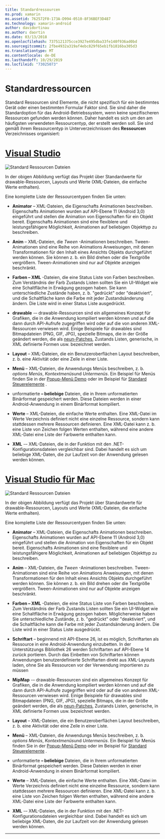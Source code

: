 ```yaml
---
title: Standardressourcen
ms.prod: xamarin
ms.assetid: 762572F0-173A-D994-0510-8F36BEF3D487
ms.technology: xamarin-android
author: davidortinau
ms.author: daortin
ms.date: 03/13/2018
ms.openlocfilehash: 7375121375cce3927e495dba33fe140f936ad0bd
ms.sourcegitcommit: 2fbe4932a319af4ebc829f65eb1fb1816ba305d3
ms.translationtype: MT
ms.contentlocale: de-DE
ms.lasthandoff: 10/29/2019
ms.locfileid: "73025073"
---
```

# <a name="default-resources"></a>Standardressourcen

Standard Ressourcen sind Elemente, die nicht spezifisch für ein bestimmtes Gerät oder einen bestimmten Formular Faktor sind. Sie sind daher die Standardoption für das Android-Betriebssystem, wenn keine spezifischeren Ressourcen gefunden werden können. Daher handelt es sich um den am häufigsten verwendeten Ressourcentyp, der erstellt werden soll. Sie sind gemäß ihrem Ressourcentyp in Unterverzeichnissen des **Ressourcen** Verzeichnisses organisiert:

# <a name="visual-studiotabwindows"></a>[Visual Studio](#tab/windows)

![Standard Ressourcen Dateien](default-resources-images/01-resource-files-vs.png)

In der obigen Abbildung verfügt das Projekt über Standardwerte für drawable-Ressourcen, Layouts und Werte (XML-Dateien, die einfache Werte enthalten).

Eine komplette Liste der Ressourcentypen finden Sie unten:

- **Animator** &ndash; XML-Dateien, die Eigenschafts Animationen beschreiben.
   Eigenschafts Animationen wurden auf API-Ebene 11 (Android 3,0) eingeführt und stellen die Animation von Eigenschaften für ein Objekt bereit. Eigenschafts Animationen sind eine flexiblere und leistungsfähigere Möglichkeit, Animationen auf beliebigen Objekttyp zu beschreiben.

- **Anim** &ndash; XML-Dateien, die *Tween* -Animationen beschreiben. Tween-Animationen sind eine Reihe von Animations Anweisungen, mit denen Transformationen für den Inhalt eines Ansichts Objekts durchgeführt werden können. Sie können z. b. ein Bild drehen oder die Textgröße vergrößern. Tween-Animationen sind nur auf Objekte anzeigen beschränkt.

- **Farben &ndash; XML** -Dateien, die eine Status Liste von Farben beschreiben. Zum Verständnis der Farb Zustands Listen sollten Sie ein UI-Widget wie eine Schaltfläche in Erwägung gezogen haben.
   Sie kann unterschiedliche Zustände haben, z. b. "gedrückt" oder "deaktiviert", und die Schaltfläche kann die Farbe mit jeder Zustandsänderung ändern. Die Liste wird in einer Status Liste ausgedrückt.

- **drawable** -&ndash; drawable-Ressourcen sind ein allgemeines Konzept für Grafiken, die in die Anwendung kompiliert werden können und auf die dann durch API-Aufrufe zugegriffen wird oder auf die von anderen XML-Ressourcen verwiesen wird.
   Einige Beispiele für drawables sind Bitmapdateien (PNG, GIF, JPG), spezielle Bitmaps, die in der Größe geändert werden, die als [neun-Patches](https://developer.android.com/guide/topics/graphics/2d-graphics.html#nine-patch), Zustands Listen, generische, in XML definierte Formen usw. bezeichnet werden.

- **Layout** &ndash; XML-Dateien, die ein Benutzeroberflächen Layout beschreiben, z. b. eine Aktivität oder eine Zeile in einer Liste.

- **Menü** &ndash; XML-Dateien, die Anwendungs Menüs beschreiben, z. b. *options Menüs*, *Kontextmenüs*und *Untermenüs*. Ein Beispiel für Menüs finden Sie in der [Popup-Menü Demo](https://docs.microsoft.com/samples/xamarin/monodroid-samples/popupmenudemo) oder im Beispiel für [Standard Steuerelemente](https://docs.microsoft.com/samples/xamarin/mobile-samples/standardcontrols/) .

- unformatierte **&ndash; beliebige** Dateien, die in Ihrem unformatierten Binärformat gespeichert werden. Diese Dateien werden in einer Android-Anwendung in einem Binärformat kompiliert.

- **Werte** &ndash; XML-Dateien, die einfache Werte enthalten. Eine XML-Datei im Werte Verzeichnis definiert nicht eine einzelne Ressource, sondern kann stattdessen mehrere Ressourcen definieren. Eine XML-Datei kann z. b. eine Liste von Zeichen folgen Werten enthalten, während eine andere XML-Datei eine Liste der Farbwerte enthalten kann.

- **XML** -&ndash; XML-Dateien, die in der Funktion mit den .NET-Konfigurationsdateien vergleichbar sind. Dabei handelt es sich um beliebige XML-Daten, die zur Laufzeit von der Anwendung gelesen werden können.

# <a name="visual-studio-for-mactabmacos"></a>[Visual Studio für Mac](#tab/macos)

![Standard Ressourcen Dateien](default-resources-images/01-resource-files-xs.png)

In der obigen Abbildung verfügt das Projekt über Standardwerte für drawable-Ressourcen, Layouts und Werte (XML-Dateien, die einfache Werte enthalten).

Eine komplette Liste der Ressourcentypen finden Sie unten:

- **Animator** &ndash; XML-Dateien, die Eigenschafts Animationen beschreiben.
   Eigenschafts Animationen wurden auf API-Ebene 11 (Android 3,0) eingeführt und stellen die Animation von Eigenschaften für ein Objekt bereit. Eigenschafts Animationen sind eine flexiblere und leistungsfähigere Möglichkeit, Animationen auf beliebigen Objekttyp zu beschreiben.

- **Anim** &ndash; XML-Dateien, die *Tween* -Animationen beschreiben. Tween-Animationen sind eine Reihe von Animations Anweisungen, mit denen Transformationen für den Inhalt eines Ansichts Objekts durchgeführt werden können. Sie können z. b. ein Bild drehen oder die Textgröße vergrößern. Tween-Animationen sind nur auf Objekte anzeigen beschränkt.

- **Farben &ndash; XML** -Dateien, die eine Status Liste von Farben beschreiben. Zum Verständnis der Farb Zustands Listen sollten Sie ein UI-Widget wie eine Schaltfläche in Erwägung gezogen haben.
   Möglicherweise haben Sie unterschiedliche Zustände, z. b. "gedrückt" oder "deaktiviert", und die Schaltfläche kann die Farbe mit jeder Zustandsänderung ändern. Die Liste wird in einer Status Liste ausgedrückt.

- **Schriftart** &ndash; beginnend mit API-Ebene 26, ist es möglich, Schriftarten als Ressource in eine Android-Anwendung einzubetten. In der Unterstützungs Bibliothek 26 werden Schriftarten auf API-Ebene 14 zurück portieren. Durch das Einbetten von Schriftarten können Anwendungen benutzerdefinierte Schriftarten direkt aus XML-Layouts laden, ohne Sie als Ressourcen vor der Verwendung importieren zu müssen

- **MipMap** -&ndash; drawable-Ressourcen sind ein allgemeines Konzept für Grafiken, die in die Anwendung kompiliert werden können und auf die dann durch API-Aufrufe zugegriffen wird oder auf die von anderen XML-Ressourcen verwiesen wird.
   Einige Beispiele für drawables sind Bitmapdateien (PNG, GIF, JPG), spezielle Bitmaps, die in der Größe geändert werden, die als [neun-Patches](https://developer.android.com/guide/topics/graphics/2d-graphics.html#nine-patch), Zustands Listen, generische, in XML definierte Formen usw. bezeichnet werden.

- **Layout** &ndash; XML-Dateien, die ein Benutzeroberflächen Layout beschreiben, z. b. eine Aktivität oder eine Zeile in einer Liste.

- **Menü** &ndash; XML-Dateien, die Anwendungs Menüs beschreiben, z. b. *options Menüs*, *Kontextmenüs*und *Untermenüs*. Ein Beispiel für Menüs finden Sie in der [Popup-Menü Demo](https://docs.microsoft.com/samples/xamarin/monodroid-samples/popupmenudemo) oder im Beispiel für [Standard Steuerelemente](https://docs.microsoft.com/samples/xamarin/mobile-samples/standardcontrols/) .

- unformatierte **&ndash; beliebige** Dateien, die in Ihrem unformatierten Binärformat gespeichert werden. Diese Dateien werden in einer Android-Anwendung in einem Binärformat kompiliert.

- **Werte** &ndash; XML-Dateien, die einfache Werte enthalten. Eine XML-Datei im Werte Verzeichnis definiert nicht eine einzelne Ressource, sondern kann stattdessen mehrere Ressourcen definieren. Eine XML-Datei kann z. b. eine Liste von Zeichen folgen Werten enthalten, während eine andere XML-Datei eine Liste der Farbwerte enthalten kann.

- **XML** -&ndash; XML-Dateien, die in der Funktion mit den .NET-Konfigurationsdateien vergleichbar sind. Dabei handelt es sich um beliebige XML-Daten, die zur Laufzeit von der Anwendung gelesen werden können.

-----
